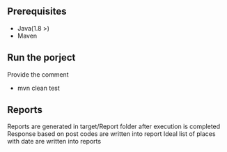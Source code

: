 ## Prerequisites 

*  Java(1.8 >)
*  Maven


## Run the porject

Provide the comment 
*  mvn clean test

## Reports

Reports are generated in  target/Report folder after execution is completed 
Response based on post codes are written into report
Ideal list of places with date are written into reports
